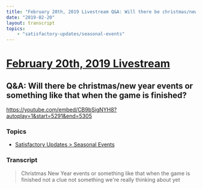 ```yaml
---
title: "February 20th, 2019 Livestream Q&A: Will there be christmas/new year events or something like that when the game is finished?"
date: "2019-02-20"
layout: transcript
topics:
    - "satisfactory-updates/seasonal-events"
---
```

# [February 20th, 2019 Livestream](../2019-02-20.md)
## Q&A: Will there be christmas/new year events or something like that when the game is finished?
https://youtube.com/embed/CB9bSigNYH8?autoplay=1&start=5291&end=5305

### Topics
* [Satisfactory Updates > Seasonal Events](../topics/satisfactory-updates/seasonal-events.md)

### Transcript

> Christmas New Year events or something like that when the game is finished not a clue not something we're really thinking about yet
